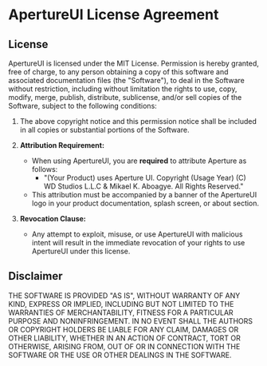 # ApertureUI License Agreement

## License
ApertureUI is licensed under the MIT License. Permission is hereby granted, free of charge, to any person obtaining a copy of this software and associated documentation files (the "Software"), to deal in the Software without restriction, including without limitation the rights to use, copy, modify, merge, publish, distribute, sublicense, and/or sell copies of the Software, subject to the following conditions:

1. The above copyright notice and this permission notice shall be included in all copies or substantial portions of the Software.

2. **Attribution Requirement:**
   - When using ApertureUI, you are **required** to attribute Aperture as follows:
     - "(Your Product) uses Aperture UI. Copyright (Usage Year) (C) WD Studios L.L.C & Mikael K. Aboagye. All Rights Reserved."
   - This attribution must be accompanied by a banner of the ApertureUI logo in your product documentation, splash screen, or about section.

3. **Revocation Clause:**
   - Any attempt to exploit, misuse, or use ApertureUI with malicious intent will result in the immediate revocation of your rights to use ApertureUI under this license.

## Disclaimer
THE SOFTWARE IS PROVIDED "AS IS", WITHOUT WARRANTY OF ANY KIND, EXPRESS OR IMPLIED, INCLUDING BUT NOT LIMITED TO THE WARRANTIES OF MERCHANTABILITY, FITNESS FOR A PARTICULAR PURPOSE AND NONINFRINGEMENT. IN NO EVENT SHALL THE AUTHORS OR COPYRIGHT HOLDERS BE LIABLE FOR ANY CLAIM, DAMAGES OR OTHER LIABILITY, WHETHER IN AN ACTION OF CONTRACT, TORT OR OTHERWISE, ARISING FROM, OUT OF OR IN CONNECTION WITH THE SOFTWARE OR THE USE OR OTHER DEALINGS IN THE SOFTWARE.
